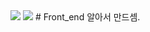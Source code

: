 <img src="https://img.shields.io/badge/React-61DAFB?style=flat-square&logo=React&logoColor=white"/>
 <img src="https://img.shields.io/badge/css3-1572B6?style=flat&logo=css3&logoColor=white"/>
# Front_end
알아서 만드셈.
